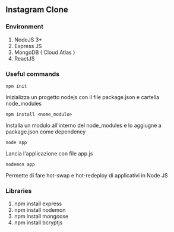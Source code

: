 ## Instagram Clone

### Environment
1. NodeJS 3+
2. Express JS
3. MongoDB ( Cloud Atlas )
4. ReactJS

### Useful commands
```shell
npm init
```
Inizializza un progetto nodejs con il file package.json e cartella node_modules

```shell
npm install <nome_modulo>
```
Installa un modulo all'interno del node_modules e lo aggiugne a package.json come dependency

```shell
node app
```
Lancia l'applicazione con file app.js

```shell
nodemon app
```
Permette di fare hot-swap e hot-redeploy di applicativi in Node JS

### Libraries
1. npm install express
2. npm install nodemon
3. npm install mongoose
4. npm install bcryptjs